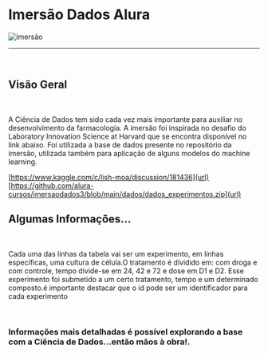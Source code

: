 <h1>Imersão Dados Alura</h1>

![imersão](https://user-images.githubusercontent.com/46492977/117754229-4ef6da00-b1f0-11eb-85bf-d5ae5ac39f19.png)
<br>
<hr>
<br>
<h2>Visão Geral</h2>
<br>
<p>A Ciência de Dados tem sido cada vez mais importante para auxiliar no desenvolvimento da farmacologia. A imersão foi inspirada no desafio do Laboratory Innovation Science at Harvard que se encontra disponível no link abaixo. Foi utilizada a base de dados presente no repositório da imersão, utilizada também para aplicação de alguns modelos do machine learning.</p>

[https://www.kaggle.com/c/lish-moa/discussion/181436](url)
[https://github.com/alura-cursos/imersaodados3/blob/main/dados/dados_experimentos.zip](url)

<h2>Algumas Informações...</h2>
<br>
<p>Cada uma das linhas da tabela vai ser um experimento, em linhas específicas, uma cultura de célula.O tratamento é dividido em: com droga e com controle, tempo divide-se em 24, 42 e 72 e dose em D1 e D2. Esse experimento foi submetido a um certo tratamento, tempo e um determinado composto.é importante destacar que o id pode ser um identificador para cada experimento</p>
<br>
<h3>Informações mais detalhadas é possível explorando a base com a Ciência de Dados...então mãos à obra!.</h3>

